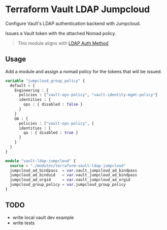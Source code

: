 # Terraform Vault LDAP Jumpcloud

Configure Vault's LDAP authentication backend with Jumpcloud.

Issues a Vault token with the attached Nomad policy.

> This module aligns with [LDAP Auth Method](https://developer.hashicorp.com/vault/docs/auth/ldap)

## Usage
Add a module and assign a nomad policy for the tokens that will be issued.

```terraform
variable "jumpcloud_group_policy" {
  default = {
    Engineering : {
      policies : ["vault-ops-policy", "vault-identity-mgmt-policy"]
      identities : {
        ops : { disabled : false }
      }
    }
    QA : {
      policies : ["vault-ops-policy", ]
      identities : {
        qa : { disabled : true }
      }
    }
  }
}

module "vault-ldap-jumpcloud" {
  source = "./modules/terraform-vault-ldap-jumpcloud"
  jumpcloud_ad_bindpass  = var.vault_jumpcloud_ad_bindpass
  jumpcloud_ad_binduid   = var.vault_jumpcloud_ad_bindpass
  jumpcloud_ad_orgid     = var.vault_jumpcloud_ad_orgid
  jumpcloud_group_policy = var.jumpcloud_group_policy
}
```

## TODO

* write local vault dev example
* write tests
